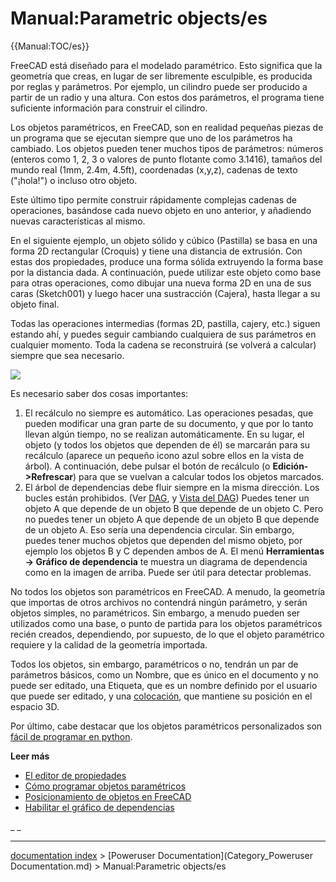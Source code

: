 # Manual:Parametric objects/es
{{Manual:TOC/es}}

FreeCAD está diseñado para el modelado paramétrico. Esto significa que la geometría que creas, en lugar de ser libremente esculpible, es producida por reglas y parámetros. Por ejemplo, un cilindro puede ser producido a partir de un radio y una altura. Con estos dos parámetros, el programa tiene suficiente información para construir el cilindro.

Los objetos paramétricos, en FreeCAD, son en realidad pequeñas piezas de un programa que se ejecutan siempre que uno de los parámetros ha cambiado. Los objetos pueden tener muchos tipos de parámetros: números (enteros como 1, 2, 3 o valores de punto flotante como 3.1416), tamaños del mundo real (1mm, 2.4m, 4.5ft), coordenadas (x,y,z), cadenas de texto (\"¡hola!\") o incluso otro objeto.

Este último tipo permite construir rápidamente complejas cadenas de operaciones, basándose cada nuevo objeto en uno anterior, y añadiendo nuevas características al mismo.

En el siguiente ejemplo, un objeto sólido y cúbico (Pastilla) se basa en una forma 2D rectangular (Croquis) y tiene una distancia de extrusión. Con estas dos propiedades, produce una forma sólida extruyendo la forma base por la distancia dada. A continuación, puede utilizar este objeto como base para otras operaciones, como dibujar una nueva forma 2D en una de sus caras (Sketch001) y luego hacer una sustracción (Cajera), hasta llegar a su objeto final.

Todas las operaciones intermedias (formas 2D, pastilla, cajery, etc.) siguen estando ahí, y puedes seguir cambiando cualquiera de sus parámetros en cualquier momento. Toda la cadena se reconstruirá (se volverá a calcular) siempre que sea necesario.

![](images/Parametric_objects.jpg )

Es necesario saber dos cosas importantes:

1.  El recálculo no siempre es automático. Las operaciones pesadas, que pueden modificar una gran parte de su documento, y que por lo tanto llevan algún tiempo, no se realizan automáticamente. En su lugar, el objeto (y todos los objetos que dependen de él) se marcarán para su recálculo (aparece un pequeño icono azul sobre ellos en la vista de árbol). A continuación, debe pulsar el botón de recálculo (o **Edición->Refrescar**) para que se vuelvan a calcular todos los objetos marcados.
2.  El árbol de dependencias debe fluir siempre en la misma dirección. Los bucles están prohibidos. (Ver [DAG](Glossary/es#Directed_Acyclic_Graph.md), y [Vista del DAG](DAG_view/es.md)) Puedes tener un objeto A que depende de un objeto B que depende de un objeto C. Pero no puedes tener un objeto A que depende de un objeto B que depende de un objeto A. Eso sería una dependencia circular. Sin embargo, puedes tener muchos objetos que dependen del mismo objeto, por ejemplo los objetos B y C dependen ambos de A. El menú **Herramientas -> Gráfico de dependencia** te muestra un diagrama de dependencia como en la imagen de arriba. Puede ser útil para detectar problemas.

No todos los objetos son paramétricos en FreeCAD. A menudo, la geometría que importas de otros archivos no contendrá ningún parámetro, y serán objetos simples, no paramétricos. Sin embargo, a menudo pueden ser utilizados como una base, o punto de partida para los objetos paramétricos recién creados, dependiendo, por supuesto, de lo que el objeto paramétrico requiere y la calidad de la geometría importada.

Todos los objetos, sin embargo, paramétricos o no, tendrán un par de parámetros básicos, como un Nombre, que es único en el documento y no puede ser editado, una Etiqueta, que es un nombre definido por el usuario que puede ser editado, y una [colocación](placement/es.md), que mantiene su posición en el espacio 3D.

Por último, cabe destacar que los objetos paramétricos personalizados son [fácil de programar en python](Scripted_objects/es.md).

**Leer más**

-   [El editor de propiedades](Property_editor/es.md)
-   [Cómo programar objetos paramétricos](Scripted_objects/es.md)
-   [Posicionamiento de objetos en FreeCAD](Placement/es.md)
-   [Habilitar el gráfico de dependencias](Std_DependencyGraph/es.md)




_ _

---
[documentation index](../README.md) > [Poweruser Documentation](Category_Poweruser Documentation.md) > Manual:Parametric objects/es
